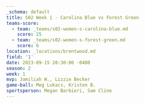 ```yaml
---
_schema: default
title: S02 Week 1 - Carolina Blue vs Forest Green
teams-score:
  - team: _teams/s02-women-s-carolina-blue.md
    score: 25
  - team: _teams/s02-women-s-forest-green.md
    score: 6
location: _locations/brentwood.md
field: '1'
date: 2023-09-15 20:30:00 -0400
season: 2
week: 1
mvp: Jamiliah W., Lizzie Becker
game-ball: Meg Lukacs, Kristen B.
sportsperson: Megan Barbieri, Sam Cline
---
```

